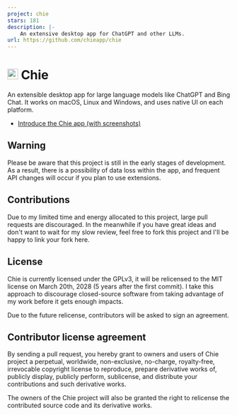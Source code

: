 ```yaml
---
project: chie
stars: 181
description: |-
    An extensive desktop app for ChatGPT and other LLMs.
url: https://github.com/chieapp/chie
---
```


<h1>
<a href="https://chie.app"><img src='https://chie.app/theme.png' width='24'></a>
Chie
</h1>

An extensible desktop app for large language models like ChatGPT and Bing Chat.
It works on macOS, Linux and Windows, and uses native UI on each platform.

* [Introduce the Chie app (with screenshots)](https://chie.app/posts/introduce-the-chie-app/)

## Warning

Please be aware that this project is still in the early stages of development.
As a result, there is a possibility of data loss within the app, and frequent
API changes will occur if you plan to use extensions.

## Contributions

Due to my limited time and energy allocated to this project, large pull
requests are discouraged. In the meanwhile if you have great ideas and don't
want to wait for my slow review, feel free to fork this project and I'll be
happy to link your fork here.

## License

Chie is currently licensed under the GPLv3, it will be relicensed to the MIT
license on March 20th, 2028 (5 years after the first commit). I take this
approach to discourage closed-source software from taking advantage of my work
before it gets enough impacts.

Due to the future relicense, contributors will be asked to sign an agreement.

## Contributor license agreement

By sending a pull request, you hereby grant to owners and users of Chie project
a perpetual, worldwide, non-exclusive, no-charge, royalty-free, irrevocable
copyright license to reproduce, prepare derivative works of, publicly display,
publicly perform, sublicense, and distribute your contributions and such
derivative works.

The owners of the Chie project will also be granted the right to relicense the
contributed source code and its derivative works.

